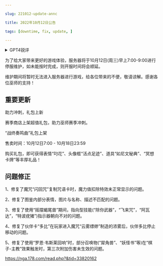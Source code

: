 ```yaml
---

slug: 221012-update-annc

title: 2022年10月12日公告

tags: [downtime, fix, update, ]

---
```


<details>

<summary>GPT4锐评</summary>



</details>

<!--truncate-->


为了给大家带来更好的游戏体验，服务器将于10月12日(周三)早上7:00-9:00进行停服维护，如未能按时完成，则开服时间将会顺延。

维护期间将暂时无法进入服务器进行游戏，给各位带来的不便，敬请谅解。感谢各位巫师的支持！

## 重要更新
助力冲刺，礼包上新

赛季商店上架超值礼包，助力巫师赛季冲刺。

“战终奏鸣曲”礼包上架

售卖时间：10月12日7:00 - 10月18日23:59

购买礼包，即可获得表情“叼花”、头像框“活点足迹”、道具“如尼文秘典”、“冥想卡牌”等丰厚礼品！

## <span id='fix'>问题修正</span>
1、修复了魔咒“闪回咒”复制咒语卡时，魔力值扣除特效未正常显示的问题。

2、修复了图鉴内部分表情，图片与名称、描述不匹配的问题。

3、修复了使用“摇摆蝎尾兽”期间，指向型技能(“除你武器”，“飞来咒”，“阿瓦达”，“特波疣猪”)指示器朝向不对的问题。

4、修复了伙伴卡“多比”在玩家进入魔咒“云雾缥缈”制造的浓雾后，伙伴多比停止移动的问题。

5、修复了使用“罗恩·韦斯莱回响”时，部分召唤物(“犀角兽”、“妖怪书”等)在“棋子-主教”效果触发时，第三次附加伤害未生效的问题。

https://nga.178.com/read.php?&tid=33820162